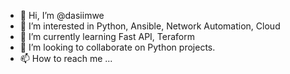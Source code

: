 - 👋 Hi, I’m @dasiimwe
- 👀 I’m interested in Python, Ansible, Network Automation, Cloud
- 🌱 I’m currently learning Fast API, Teraform
- 💞️ I’m looking to collaborate on Python projects.
- 📫 How to reach me ...

<!---
dasiimwe/dasiimwe is a ✨ special ✨ repository because its `README.md` (this file) appears on your GitHub profile.
You can click the Preview link to take a look at your changes.
--->
